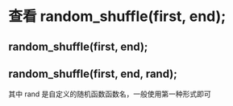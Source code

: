 # 查看 random_shuffle(first, end);
## random_shuffle(first, end);
## random_shuffle(first, end, rand); 
其中 rand 是自定义的随机函数函数名，一般使用第一种形式即可